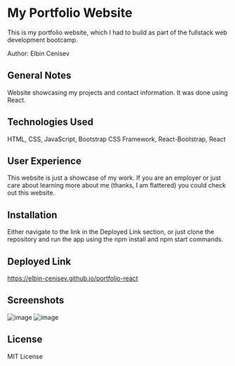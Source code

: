 # My Portfolio Website
This is my portfolio website, which I had to build as part of the fullstack web development bootcamp.

Author: Elbin Cenisev

## General Notes
Website showcasing my projects and contact information. It was done using React.

## Technologies Used
HTML, CSS, JavaScript, Bootstrap CSS Framework, React-Bootstrap, React

## User Experience
This website is just a showcase of my work. If you are an employer or just care about learning more about me (thanks, I am flattered) you could check out this website.

## Installation
Either navigate to the link in the Deployed Link section, or just clone the repository and run the app using the npm install and npm start commands.

## Deployed Link
https://elbin-cenisev.github.io/portfolio-react

## Screenshots
![image](https://user-images.githubusercontent.com/75343776/138562447-71ca486a-4c6f-461d-9478-e0bd356be2ec.png)
![image](https://user-images.githubusercontent.com/75343776/138562461-1f1e3d2f-d24d-4870-8bb9-24aa7e7f32b5.png)


## License
MIT License

